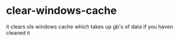 # clear-windows-cache


it clears ols windows cache  which takes up gb's of data if you haven cleaned it
